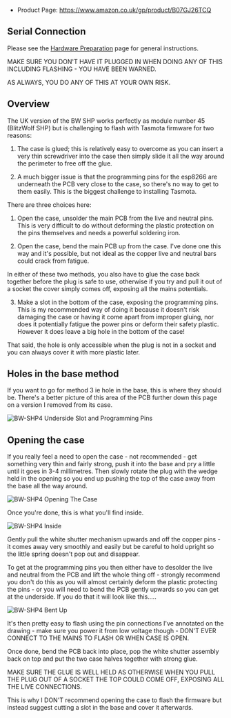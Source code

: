 * Product Page: https://www.amazon.co.uk/gp/product/B07GJ26TCQ

## Serial Connection

Please see the [Hardware Preparation](installation/Hardware-Preparation) page for general instructions.

MAKE SURE YOU DON'T HAVE IT PLUGGED IN WHEN DOING ANY OF THIS INCLUDING FLASHING - YOU HAVE BEEN WARNED.

AS ALWAYS, YOU DO ANY OF THIS AT YOUR OWN RISK.

## Overview

The UK version of the BW SHP works perfectly as module number 45 (BlitzWolf SHP) but is challenging to flash with Tasmota firmware for two reasons:

1. The case is glued; this is relatively easy to overcome as you can insert a very thin screwdriver into the case then simply slide it all the way around the perimeter to free off the glue.

2. A much bigger issue is that the programming pins for the esp8266 are underneath the PCB very close to the case, so there's no way to get to them easily. This is the biggest challenge to installing Tasmota.

There are three choices here:

1. Open the case, unsolder the main PCB from the live and neutral pins. This is very difficult to do without deforming the plastic protection on the pins themselves and needs a powerful soldering iron.

2. Open the case, bend the main PCB up from the case. I've done one this way and it's possible, but not ideal as the copper live and neutral bars could crack from fatigue.

In either of these two methods, you also have to glue the case back together before the plug is safe to use, otherwise if you try and pull it out of a socket the cover simply comes off, exposing all the mains potentials.

3. Make a slot in the bottom of the case, exposing the programming pins. This is my recommended way of doing it because it doesn't risk damaging the case or having it come apart from improper gluing, nor does it potentially fatigue the power pins or deform their safety plastic. However it does leave a big hole in the bottom of the case!

That said, the hole is only accessible when the plug is not in a socket and you can always cover it with more plastic later.

## Holes in the base method

If you want to go for method 3 ie hole in the base, this is where they should be. There's a better picture of this area of the PCB further down this page on a version I removed from its case.

![BW-SHP4 Underside Slot and Programming Pins](https://user-images.githubusercontent.com/9513181/50402552-62c05380-078f-11e9-9c18-a79e20af5078.jpg)

## Opening the case

If you really feel a need to open the case - not recommended - get something very thin and fairly strong, push it into the base and pry a little until it goes in 3-4 millimetres. Then slowly rotate the plug with the wedge held in the opening so you end up pushing the top of the case away from the base all the way around.

![BW-SHP4 Opening The Case](https://user-images.githubusercontent.com/9513181/50402873-f430c500-0791-11e9-88a4-033742c8620f.jpg)

Once you're done, this is what you'll find inside.

![BW-SHP4 Inside](https://user-images.githubusercontent.com/9513181/50402894-25a99080-0792-11e9-9119-4f82b5bf47f1.jpg)

Gently pull the white shutter mechanism upwards and off the copper pins - it comes away very smoothly and easily but be careful to hold upright so the little spring doesn't pop out and disappear.

To get at the programming pins you then either have to desolder the live and neutral from the PCB and lift the whole thing off - strongly recommend you don't do this as you will almost certainly deform the plastic protecting the pins - or you will need to bend the PCB gently upwards so you can get at the underside. If you do that it will look like this.....

![BW-SHP4 Bent Up](https://user-images.githubusercontent.com/9513181/50402954-9b156100-0792-11e9-8739-60324c98b9b2.jpg)

It's then pretty easy to flash using the pin connections I've annotated on the drawing - make sure you power it from low voltage though - DON'T EVER CONNECT TO THE MAINS TO FLASH OR WHEN CASE IS OPEN.

Once done, bend the PCB back into place, pop the white shutter assembly back on top and put the two case halves together with strong glue.

MAKE SURE THE GLUE IS WELL HELD AS OTHERWISE WHEN YOU PULL THE PLUG OUT OF A SOCKET THE TOP COULD COME OFF, EXPOSING ALL THE LIVE CONNECTIONS. 

This is why I DON'T recommend opening the case to flash the firmware but instead suggest cutting a slot in the base and cover it afterwards.
